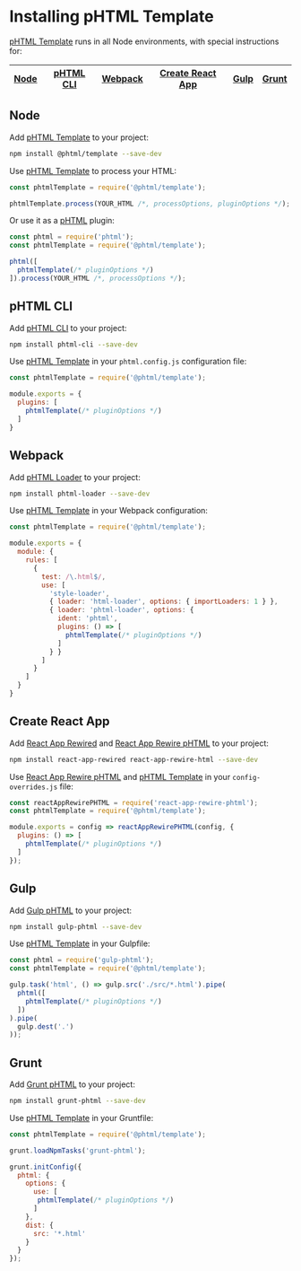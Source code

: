 # Installing pHTML Template

[pHTML Template] runs in all Node environments, with special instructions for:

| [Node](#node) | [pHTML CLI](#phtml-cli) | [Webpack](#webpack) | [Create React App](#create-react-app) | [Gulp](#gulp) | [Grunt](#grunt) |
| --- | --- | --- | --- | --- | --- |

## Node

Add [pHTML Template] to your project:

```bash
npm install @phtml/template --save-dev
```

Use [pHTML Template] to process your HTML:

```js
const phtmlTemplate = require('@phtml/template');

phtmlTemplate.process(YOUR_HTML /*, processOptions, pluginOptions */);
```

Or use it as a [pHTML] plugin:

```js
const phtml = require('phtml');
const phtmlTemplate = require('@phtml/template');

phtml([
  phtmlTemplate(/* pluginOptions */)
]).process(YOUR_HTML /*, processOptions */);
```

## pHTML CLI

Add [pHTML CLI] to your project:

```bash
npm install phtml-cli --save-dev
```

Use [pHTML Template] in your `phtml.config.js` configuration file:

```js
const phtmlTemplate = require('@phtml/template');

module.exports = {
  plugins: [
    phtmlTemplate(/* pluginOptions */)
  ]
}
```

## Webpack

Add [pHTML Loader] to your project:

```bash
npm install phtml-loader --save-dev
```

Use [pHTML Template] in your Webpack configuration:

```js
const phtmlTemplate = require('@phtml/template');

module.exports = {
  module: {
    rules: [
      {
        test: /\.html$/,
        use: [
          'style-loader',
          { loader: 'html-loader', options: { importLoaders: 1 } },
          { loader: 'phtml-loader', options: {
            ident: 'phtml',
            plugins: () => [
              phtmlTemplate(/* pluginOptions */)
            ]
          } }
        ]
      }
    ]
  }
}
```

## Create React App

Add [React App Rewired] and [React App Rewire pHTML] to your project:

```bash
npm install react-app-rewired react-app-rewire-html --save-dev
```

Use [React App Rewire pHTML] and [pHTML Template] in your
`config-overrides.js` file:

```js
const reactAppRewirePHTML = require('react-app-rewire-phtml');
const phtmlTemplate = require('@phtml/template');

module.exports = config => reactAppRewirePHTML(config, {
  plugins: () => [
    phtmlTemplate(/* pluginOptions */)
  ]
});
```

## Gulp

Add [Gulp pHTML] to your project:

```bash
npm install gulp-phtml --save-dev
```

Use [pHTML Template] in your Gulpfile:

```js
const phtml = require('gulp-phtml');
const phtmlTemplate = require('@phtml/template');

gulp.task('html', () => gulp.src('./src/*.html').pipe(
  phtml([
    phtmlTemplate(/* pluginOptions */)
  ])
).pipe(
  gulp.dest('.')
));
```

## Grunt

Add [Grunt pHTML] to your project:

```bash
npm install grunt-phtml --save-dev
```

Use [pHTML Template] in your Gruntfile:

```js
const phtmlTemplate = require('@phtml/template');

grunt.loadNpmTasks('grunt-phtml');

grunt.initConfig({
  phtml: {
    options: {
      use: [
       phtmlTemplate(/* pluginOptions */)
      ]
    },
    dist: {
      src: '*.html'
    }
  }
});
```

[Gulp pHTML]: https://github.com/phtmlorg/gulp-phtml
[Grunt pHTML]: https://github.com/phtmlorg/grunt-phtml
[pHTML]: https://github.com/phtmlorg/phtml
[pHTML CLI]: https://github.com/phtmlorg/phtml-cli
[pHTML Loader]: https://github.com/phtmlorg/phtml-loader
[pHTML Template]: https://github.com/phtmlorg/phtml-template
[React App Rewire pHTML]: https://github.com/phtmlorg/react-app-rewire-phtml
[React App Rewired]: https://github.com/timarney/react-app-rewired
